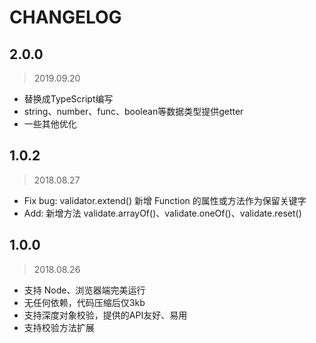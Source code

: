 # CHANGELOG

## 2.0.0

> 2019.09.20

- 替换成TypeScript编写
- string、number、func、boolean等数据类型提供getter
- 一些其他优化


## 1.0.2

> 2018.08.27

- Fix bug: validator.extend() 新增 Function 的属性或方法作为保留关键字
- Add: 新增方法 validate.arrayOf()、validate.oneOf()、validate.reset()


## 1.0.0
> 2018.08.26
- 支持 Node、浏览器端完美运行
- 无任何依赖，代码压缩后仅3kb
- 支持深度对象校验，提供的API友好、易用
- 支持校验方法扩展
